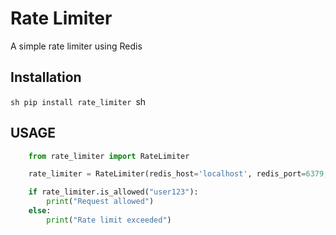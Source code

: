 # Rate Limiter 

A simple rate limiter using Redis

## Installation

```sh pip install rate_limiter ```sh

## USAGE

```python
    from rate_limiter import RateLimiter

    rate_limiter = RateLimiter(redis_host='localhost', redis_port=6379, redis_db=0, bucket_capacity=10 refill_rate=1)

    if rate_limiter.is_allowed("user123"):
        print("Request allowed")
    else:
        print("Rate limit exceeded")

```


